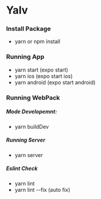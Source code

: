 # Yalv
### Install Package
 * yarn or npm install
### Running App
 * yarn start (expo start)
 * yarn ios (expo start ios)
 * yarn android (expo start android)

### Running WebPack
##### Mode Developemnt: 
 * yarn buildDev
##### Running Server
 * yarn server
##### Eslint Check
 * yarn lint
 * yarn lint --fix (auto fix)
